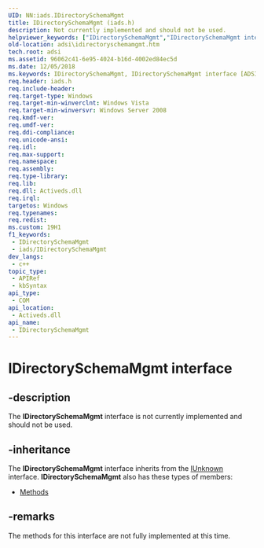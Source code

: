 ```yaml
---
UID: NN:iads.IDirectorySchemaMgmt
title: IDirectorySchemaMgmt (iads.h)
description: Not currently implemented and should not be used.
helpviewer_keywords: ["IDirectorySchemaMgmt","IDirectorySchemaMgmt interface [ADSI]","IDirectorySchemaMgmt interface [ADSI]","described","adsi.idirectoryschemamgmt","iads/IDirectorySchemaMgmt"]
old-location: adsi\idirectoryschemamgmt.htm
tech.root: adsi
ms.assetid: 96062c41-6e95-4024-b16d-4002ed84ec5d
ms.date: 12/05/2018
ms.keywords: IDirectorySchemaMgmt, IDirectorySchemaMgmt interface [ADSI], IDirectorySchemaMgmt interface [ADSI],described, adsi.idirectoryschemamgmt, iads/IDirectorySchemaMgmt
req.header: iads.h
req.include-header: 
req.target-type: Windows
req.target-min-winverclnt: Windows Vista
req.target-min-winversvr: Windows Server 2008
req.kmdf-ver: 
req.umdf-ver: 
req.ddi-compliance: 
req.unicode-ansi: 
req.idl: 
req.max-support: 
req.namespace: 
req.assembly: 
req.type-library: 
req.lib: 
req.dll: Activeds.dll
req.irql: 
targetos: Windows
req.typenames: 
req.redist: 
ms.custom: 19H1
f1_keywords:
 - IDirectorySchemaMgmt
 - iads/IDirectorySchemaMgmt
dev_langs:
 - c++
topic_type:
 - APIRef
 - kbSyntax
api_type:
 - COM
api_location:
 - Activeds.dll
api_name:
 - IDirectorySchemaMgmt
---
```


# IDirectorySchemaMgmt interface


## -description

The <b>IDirectorySchemaMgmt</b> interface is not currently implemented and should not be used.

## -inheritance

The <b xmlns:loc="http://microsoft.com/wdcml/l10n">IDirectorySchemaMgmt</b> interface inherits from the <a href="/windows/desktop/api/unknwn/nn-unknwn-iunknown">IUnknown</a> interface. <b>IDirectorySchemaMgmt</b> also has these types of members:
<ul>
<li><a href="https://docs.microsoft.com/">Methods</a></li>
</ul>

## -remarks

The methods for this interface are not fully implemented at this time.


